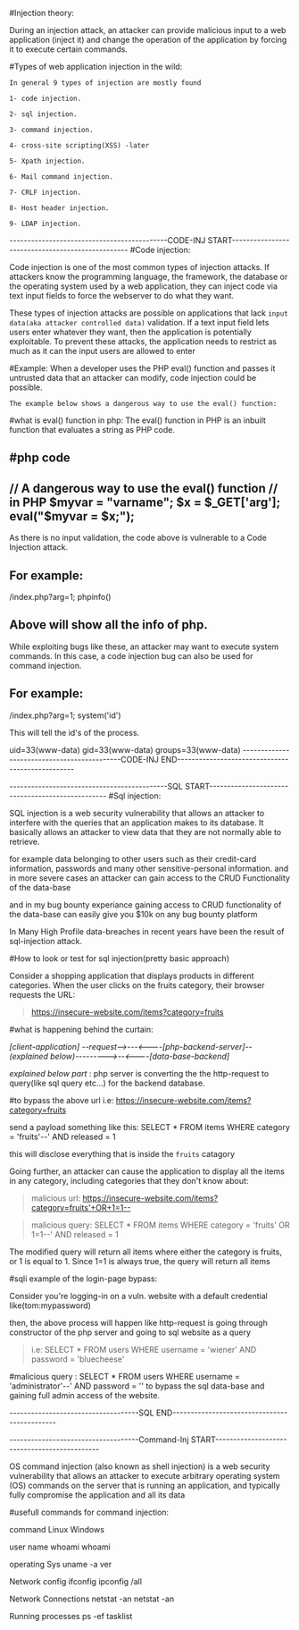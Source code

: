 #Injection theory:

During an injection attack, an attacker can provide malicious input to a web application 
(inject it) and change the operation of the application by forcing 
it to execute certain commands.

#Types of web application injection in the wild:

`In general 9 types of injection are mostly found`

	1- code injection.

	2- sql injection.

	3- command injection.

	4- cross-site scripting(XSS) -later

	5- Xpath injection.

	6- Mail command injection.

	7- CRLF injection.

	8- Host header injection.

	9- LDAP injection.

	

--------------------------------------------CODE-INJ START-------------------------------------------------
#Code injection:

Code injection is one of the most common types of injection attacks. 
If attackers know the programming language, the framework, the database or 
the operating system used by a web application, they can inject code via text 
input fields to force the webserver to do what they want.

These types of injection attacks are possible on applications 
that lack `input data(aka attacker controlled data)` validation. 
If a text input field lets users enter whatever they want, 
then the application is potentially exploitable. To prevent these attacks, 
the application needs to restrict as much as it can the input users are allowed to enter


#Example:
When a developer uses the PHP eval() function and passes it untrusted data 
that an attacker can modify, code injection could be possible.

`The example below shows a dangerous way to use the eval() function:`

#what is eval() function in php:
The eval() function in PHP is an inbuilt function that evaluates a string as PHP code.

#php code
--------------------------
// A dangerous way to use the eval() function
// in PHP
$myvar = "varname";
$x = $_GET['arg'];
eval("\$myvar = \$x;");
---------------------------
As there is no input validation, the code above is vulnerable to a Code Injection attack.

For example:
-----------------
/index.php?arg=1; phpinfo()

Above will show all the info of php.
-------------------

While exploiting bugs like these, an attacker may want to execute system commands. 
In this case, a code injection bug can also be used for command injection. 

For example:
-------------------
/index.php?arg=1; system('id')

This will tell the id's of the process.

uid=33(www-data) gid=33(www-data) groups=33(www-data)
--------------------------------------------CODE-INJ END-------------------------------------------------


--------------------------------------------SQL START-------------------------------------------------
#Sql injection:

SQL injection is a web security vulnerability that allows an attacker to interfere with the queries that an application makes to 
its database. It basically allows an attacker to view data that they are not normally able to retrieve. 

for example data belonging to other users such as their credit-card information, passwords and many other sensitive-personal
information. and in more severe cases an attacker can gain access to the CRUD Functionality of the data-base

and in my bug bounty experiance gaining access to CRUD functionality of the data-base can easily give you $10k on any 
bug bounty platform

In Many High Profile data-breaches in recent years have been the result of sql-injection attack.


#How to look or test for sql injection(pretty basic approach)

Consider a shopping application that displays products in different categories. 
When the user clicks on the fruits category, their browser requests the URL: 

> https://insecure-website.com/items?category=fruits

#what is happening behind the curtain:

*[client-application] --request-->---<----[php-backend-server]--(explained below)--------->--<----[data-base-backend]*

*explained below part* : php server is converting the the http-request to query(like sql query etc...) for the backend database.


#to bypass the above url i.e:  https://insecure-website.com/items?category=fruits

send a payload something like this: SELECT * FROM items WHERE category = 'fruits'--' AND released = 1

this will disclose everything that is inside the `fruits` catagory

Going further, an attacker can cause the application to display all the items in any category, 
including categories that they don't know about: 

>malicious url: https://insecure-website.com/items?category=fruits'+OR+1=1--

>malicious query: SELECT * FROM items WHERE category = 'fruits' OR 1=1--' AND released = 1

The modified query will return all items where either the category is fruits, or 1 is equal to 1. 
Since 1=1 is always true, the query will return all items


#sqli example of the login-page bypass:

Consider you're logging-in on a vuln. website with a default credential like(tom:mypassword)

then, the above process will happen like http-request is going through constructor of the php server and going to 
sql website as a query

>i.e: SELECT * FROM users WHERE username = 'wiener' AND password = 'bluecheese'

#malicious query : SELECT * FROM users WHERE username = 'administrator'--' AND password = ''
	to bypass the sql data-base and gaining full admin access of the website.

------------------------------------SQL END---------------------------------------------




------------------------------------Command-Inj START---------------------------------------------

OS command injection (also known as shell injection) is a web security vulnerability that allows an attacker 
to execute arbitrary operating system (OS) commands on the server that is running an application, 
and typically fully compromise the application and all its data

#usefull commands for command injection:

command 	        Linux 	            Windows

 user name             whoami             whoami


 operating Sys        uname -a             ver


 Network config       ifconfig          ipconfig /all


 Network Connections   netstat -an      netstat -an


Running processes 	 ps -ef           tasklist 
 



